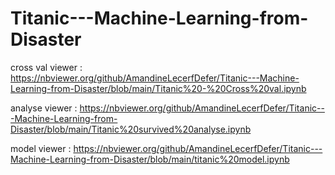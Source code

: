 # Titanic---Machine-Learning-from-Disaster

cross val viewer : https://nbviewer.org/github/AmandineLecerfDefer/Titanic---Machine-Learning-from-Disaster/blob/main/Titanic%20-%20Cross%20val.ipynb 

analyse viewer : https://nbviewer.org/github/AmandineLecerfDefer/Titanic---Machine-Learning-from-Disaster/blob/main/Titanic%20survived%20analyse.ipynb

model viewer : https://nbviewer.org/github/AmandineLecerfDefer/Titanic---Machine-Learning-from-Disaster/blob/main/titanic%20model.ipynb

